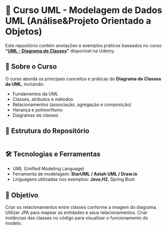 
# 📌 Curso UML - Modelagem de Dados UML (Análise&Projeto Orientado a Objetos) 

Este repositório contém anotações e exemplos práticos baseados no curso **"[UML - Diagrama de Classes](https://www.udemy.com/course/uml-diagrama-de-classes/)"** disponível na Udemy.  

## 📖 Sobre o Curso  

O curso aborda os principais conceitos e práticas do **Diagrama de Classes da UML**, incluindo:  
- Fundamentos da UML  
- Classes, atributos e métodos  
- Relacionamentos (associação, agregação e composição)  
- Herança e polimorfismo  
- Diagramas de classes 

## 📂 Estrutura do Repositório  

```

```

## 🛠 Tecnologias e Ferramentas  
- UML (Unified Modeling Language)  
- Ferramenta de modelagem: **StarUML / Astah UML / Draw.io**  
- Linguagens utilizadas nos exemplos: **Java**,**H2**, Spring Boot 

## 📌 Objetivo
Criar os relacionamentos entre classes conforme a imagem do diagrama.
Utilizar JPA para mapear as entidades e seus relacionamentos.
Criar instâncias das classes no código para visualizar o funcionamento do modelo.
